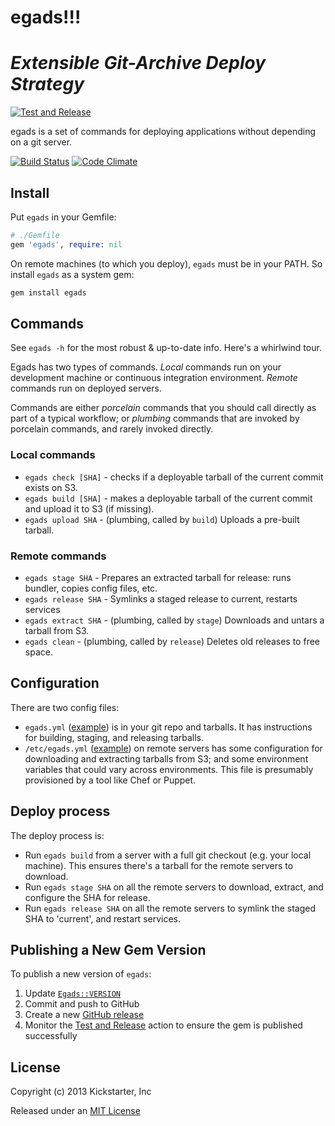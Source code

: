 # egads!!!
# *Extensible Git-Archive Deploy Strategy*

[![Test and Release](https://github.com/kickstarter/egads/actions/workflows/test-release.yml/badge.svg)](https://github.com/kickstarter/egads/actions/workflows/test-release.yml)

egads is a set of commands for deploying applications without depending on a git
server.

[![Build
Status](https://travis-ci.org/kickstarter/egads.svg)](https://travis-ci.org/kickstarter/egads)
[![Code
Climate](https://d3s6mut3hikguw.cloudfront.net/github/kickstarter/egads.svg)](https://codeclimate.com/github/kickstarter/egads)

## Install

Put `egads` in your Gemfile:

```ruby
# ./Gemfile
gem 'egads', require: nil
```

On remote machines (to which you deploy), `egads` must be in your PATH.
So install `egads` as a system gem:

```bash
gem install egads
```

## Commands

See `egads -h` for the most robust & up-to-date info. Here's a whirlwind tour.

Egads has two types of commands. *Local* commands run on your development machine or continuous integration environment. *Remote* commands run on deployed servers.

Commands are either *porcelain* commands that you should call directly as part of a typical workflow; or *plumbing* commands that are invoked by porcelain commands, and rarely invoked directly.

### Local commands

* `egads check [SHA]` - checks if a deployable tarball of the current commit exists on S3.
* `egads build [SHA]` - makes a deployable tarball of the current commit and upload it to S3 (if missing).
* `egads upload SHA` - (plumbing, called by `build`) Uploads a pre-built tarball.

### Remote commands

* `egads stage SHA` - Prepares an extracted tarball for release: runs bundler, copies config files, etc.
* `egads release SHA` - Symlinks a staged release to current, restarts services
* `egads extract SHA` - (plumbing, called by `stage`) Downloads and untars a tarball from S3.
* `egads clean` - (plumbing, called by `release`) Deletes old releases to free space.

## Configuration

There are two config files:

* `egads.yml` ([example](example/egads.yml)) is in your git repo and tarballs. It has instructions for building, staging, and releasing tarballs.
* `/etc/egads.yml` ([example](example/egads_remote.yml)) on remote servers has some configuration for downloading and extracting tarballs from S3; and some environment variables that could vary across environments. This file is presumably provisioned by a tool like Chef or Puppet.

## Deploy process

The deploy process is:

* Run `egads build` from a server with a full git checkout (e.g. your local machine). This ensures there's a tarball for the remote servers to download.
* Run `egads stage SHA` on all the remote servers to download, extract, and configure the SHA for release.
* Run `egads release SHA` on all the remote servers to symlink the staged SHA to 'current', and restart services.

## Publishing a New Gem Version

To publish a new version of `egads`:

1. Update [`Egads::VERSION`](./lib/egads/version.rb)
2. Commit and push to GitHub
3. Create a new [GitHub release](https://github.com/kickstarter/egads/releases)
4. Monitor the [Test and Release](https://github.com/kickstarter/egads/actions/workflows/test-release.yml) action to ensure the gem is published successfully

## License

Copyright (c) 2013 Kickstarter, Inc

Released under an [MIT License](http://opensource.org/licenses/MIT)
